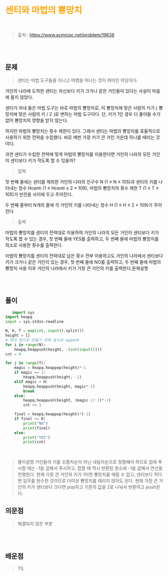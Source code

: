 <br/><Br>

<span style = "color:orange">

# 센티와 마법의 뿅망치
</span>
<br>

> 출처 : https://www.acmicpc.net/problem/19638


<br/><br>

## 문제


>센티는 마법 도구들을 지니고 여행을 떠나는 것이 취미인 악당이다.

거인의 나라에 도착한 센티는 자신보다 키가 크거나 같은 거인들이 있다는 사실이 마음에 들지 않았다.

센티가 꺼내 들은 마법 도구는 바로 마법의 뿅망치로, 이 뿅망치에 맞은 사람의 키가 ⌊ 뿅망치에 맞은 사람의 키 / 2 ⌋로 변하는 마법 도구이다. 단, 키가 1인 경우 더 줄어들 수가 없어 뿅망치의 영향을 받지 않는다.

하지만 마법의 뿅망치는 횟수 제한이 있다. 그래서 센티는 마법의 뿅망치를 효율적으로 사용하기 위한 전략을 수립했다. 바로 매번 가장 키가 큰 거인 가운데 하나를 때리는 것이다.

과연 센티가 수립한 전략에 맞게 마법의 뿅망치를 이용한다면 거인의 나라의 모든 거인이 센티보다 키가 작도록 할 수 있을까?

>입력

첫 번째 줄에는 센티를 제외한 거인의 나라의 인구수 N (1 ≤ N ≤ 105)과 센티의 키를 나타내는 정수 Hcenti (1 ≤ Hcenti ≤ 2 × 109), 마법의 뿅망치의 횟수 제한 T (1 ≤ T ≤ 105)가 빈칸을 사이에 두고 주어진다. 

두 번째 줄부터 N개의 줄에 각 거인의 키를 나타내는 정수 H (1 ≤ H ≤ 2 × 109)가 주어진다.

>출력

마법의 뿅망치를 센티의 전략대로 이용하여 거인의 나라의 모든 거인이 센티보다 키가 작도록 할 수 있는 경우, 첫 번째 줄에 YES를 출력하고, 두 번째 줄에 마법의 뿅망치를 최소로 사용한 횟수를 출력한다.

마법의 뿅망치를 센티의 전략대로 남은 횟수 전부 이용하고도 거인의 나라에서 센티보다 키가 크거나 같은 거인이 있는 경우, 첫 번째 줄에 NO를 출력하고, 두 번째 줄에 마법의 뿅망치 사용 이후 거인의 나라에서 키가 가장 큰 거인의 키를 출력한다.문제설명

<br/><br>

## 풀이

```python
   import sys
import heapq
input = sys.stdin.readline

N, H, T = map(int, input().split())
height = []
# 최대 힙으로 만들기 위해 음수로 append
for i in range(N):
    heapq.heappush(height, -(int(input())))
cnt = 0

for j in range(T):
    magic = heapq.heappop(height)*-1
    if magic == 1:
        heapq.heappush(height, -1)
    elif magic < H:
        heapq.heappush(height, magic*-1)
        break
    else:
        heapq.heappush(height, (magic // 2)*-1)
        cnt += 1

    final = heapq.heappop(height)*(-1)
    if final >= H:
        print("NO")
        print(final)
    else:
        print("YES")
        print(cnt)
```
<br>

> 풀이설명
거인들의 키를 오름차순이 아닌 내림차순으로 정렬해야 하므로 힙에 푸시할 때는 -1을 곱해서 푸시하고, 팝할 때 역시 반환된 원소에 -1을 곱해서 연산을 진행한다.
현재 가장 큰 거인의 키가 1이면 뿅망치를 때릴 수 없고, 센티보다 작다면 임무를 완수한 것이므로 더이상 뿅망치를 때리지 않아도 된다.
현재 가장 큰 거인의 키가 센티보다 크다면 pop하고 기존의 값을 2로 나눠서 반환하고 push한다.

## 의문점
> 해결되지 않은 부분


<br/><br>


## 배운점
> TIL

